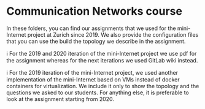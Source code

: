 # Communication Networks course

In these folders, you can find our assignments that we used for the mini-Internet project at Zurich since 2019. We also provide the configuration files that you can use the build the topology we describe in the assignment.

ℹ️ For the 2019 and 2020 iteration of the mini-Internet project we use pdf for the assignment whereas for the next iterations we used GitLab wiki instead.

ℹ️ For the 2019 iteration of the mini-Internet project, we used another implementation of the mini-Internet based on VMs instead of docker containers for virtualization. We include it only to show the topology and the questions we asked to our students. For anything else, it is preferable to look at the assignment starting from 2020.
